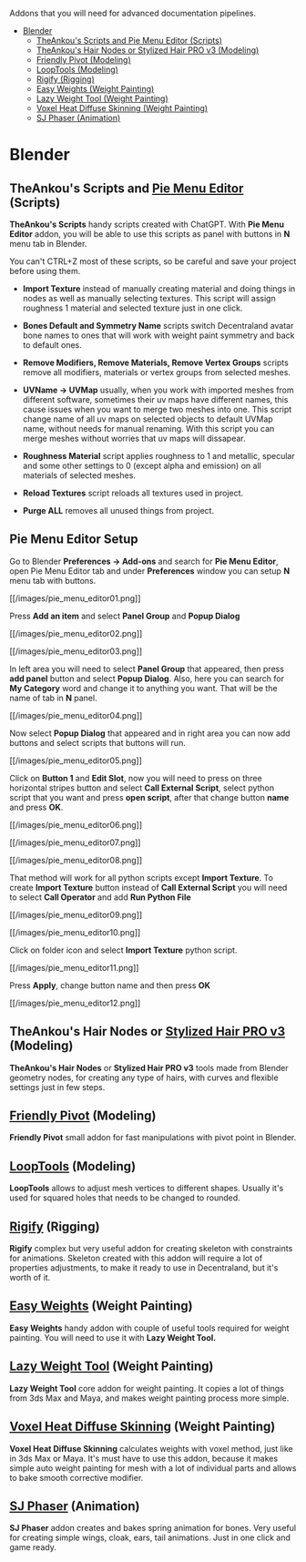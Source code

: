 Addons that you will need for advanced documentation pipelines.
- [Blender](https://github.com/the-ankou/advanced-documentation/wiki/Addons#blender)
	- [TheAnkou's Scripts and Pie Menu Editor (Scripts)](https://github.com/the-ankou/advanced-documentation/wiki/Addons#theankous-scripts-and-pie-menu-editor-scripts)
	 - [TheAnkou's Hair Nodes or Stylized Hair PRO v3 (Modeling)](https://github.com/the-ankou/advanced-documentation/wiki/Addons#theankous-hair-nodes-or-stylized-hair-pro-v3-modeling)
	 - [Friendly Pivot (Modeling)](https://github.com/the-ankou/advanced-documentation/wiki/Addons#friendly-pivot-modeling)
	 - [LoopTools (Modeling)](https://github.com/the-ankou/advanced-documentation/wiki/Addons#looptools-modeling)
	 - [Rigify (Rigging)](https://github.com/the-ankou/advanced-documentation/wiki/Addons#rigify-rigging)
	 - [Easy Weights (Weight Painting)](https://github.com/the-ankou/advanced-documentation/wiki/Addons#easy-weights-weight-painting)
	 - [Lazy Weight Tool (Weight Painting)](https://github.com/the-ankou/advanced-documentation/wiki/Addons#lazy-weight-tool-weight-painting)
	 - [Voxel Heat Diffuse Skinning (Weight Painting)](https://github.com/the-ankou/advanced-documentation/wiki/Addons#voxel-heat-diffuse-skinning-weight-painting)
	 - [SJ Phaser (Animation)](https://github.com/the-ankou/advanced-documentation/wiki/Addons#sj-phaser-animation)
# Blender
## TheAnkou's Scripts and [Pie Menu Editor](https://blendermarket.com/products/pie-menu-editor) (Scripts)
**TheAnkou's Scripts** handy scripts created with ChatGPT. With **Pie Menu Editor** addon, you will be able to use this scripts as panel with buttons in **N** menu tab   in Blender.

You can't CTRL+Z most of these scripts, so be careful and save your project before using them.
- **Import Texture** instead of manually creating material and doing things in nodes as well as manually selecting textures. This script will assign roughness 1 material and selected texture just in one click. 

- **Bones Default and Symmetry Name** scripts switch Decentraland avatar bone names to ones that will work with weight paint symmetry and back to default ones.

- **Remove Modifiers, Remove Materials, Remove Vertex Groups** scripts remove all modifiers, materials or vertex groups from selected meshes. 
- **UVName -> UVMap** usually, when you work with imported meshes from different software, sometimes their uv maps have different names, this cause issues when you want to merge two meshes into one. This script change name of all uv maps on selected objects to default UVMap name, without needs for manual renaming. With this script you can merge meshes without worries that uv maps will dissapear. 

- **Roughness Material** script applies roughness to 1 and metallic, specular and some other settings to 0 (except alpha and emission) on all materials of selected meshes. 

- **Reload Textures** script reloads all textures used in project.
- **Purge ALL** removes all unused things from project. 

## Pie Menu Editor Setup
Go to Blender **Preferences -> Add-ons** and search for **Pie Menu Editor**, open Pie Menu Editor tab and under **Preferences** window you can setup **N** menu tab with buttons.

[[/images/pie_menu_editor01.png]]

Press **Add an item** and select **Panel Group** and **Popup Dialog**

[[/images/pie_menu_editor02.png]]

[[/images/pie_menu_editor03.png]]

In left area you will need to select **Panel Group** that appeared, then press **add panel** button and select **Popup Dialog**. Also, here you can search for **My Category** word and change it to anything you want. That will be the name of tab in **N** panel.

[[/images/pie_menu_editor04.png]]

 Now select **Popup Dialog** that appeared and in right area you can now add buttons and select scripts that buttons will run.

[[/images/pie_menu_editor05.png]]

Click on **Button 1** and **Edit Slot**, now you will need to press on three horizontal stripes button and select **Call External Script**, select python script that you want and press **open script**, after that change button **name** and press **OK**.

[[/images/pie_menu_editor06.png]]

[[/images/pie_menu_editor07.png]]

[[/images/pie_menu_editor08.png]]

That method will work for all python scripts except **Import Texture**.
To create **Import Texture** button instead of **Call External Script** you will need to select **Call Operator** and add **Run Python File**

[[/images/pie_menu_editor09.png]]

[[/images/pie_menu_editor10.png]]

Click on folder icon and select **Import Texture** python script. 

[[/images/pie_menu_editor11.png]]

Press **Apply**, change button name and then press **OK**

[[/images/pie_menu_editor12.png]]

## TheAnkou's Hair Nodes or [Stylized Hair PRO v3](https://deanzarkov.gumroad.com/l/stylized_hair_pro) (Modeling)
**TheAnkou's Hair Nodes** or **Stylized Hair PRO v3** tools made from Blender geometry nodes, for creating any type of hairs, with curves and flexible settings just in few steps. 


## [Friendly Pivot](https://blendermarket.com/products/friendly-pivot) (Modeling)
**Friendly Pivot** small addon for fast manipulations with pivot point in Blender.
## [LoopTools](https://docs.blender.org/manual/en/latest/addons/mesh/looptools.html) (Modeling)
**LoopTools** allows to adjust mesh vertices to different shapes. Usually it's used for squared holes that needs to be changed to rounded.
## [Rigify](https://docs.blender.org/manual/en/2.81/addons/rigging/rigify.html#activation) (Rigging) 
**Rigify** complex but very useful addon for creating skeleton with constraints for animations. Skeleton created with this addon will require a lot of properties adjustments, to make it ready to use in Decentraland, but it's worth of it.
## [Easy Weights](https://studio.blender.org/pipeline/addons/easy_weights) (Weight Painting)
**Easy Weights** handy addon with couple of useful tools required for weight painting. You will need to use it with **Lazy Weight Tool.**
## [Lazy Weight Tool](https://blendermarket.com/products/lazy-weight-tool) (Weight Painting)
**Lazy Weight Tool** core addon for weight painting. It copies a lot of things from 3ds Max and Maya, and makes weight painting process more simple.
## [Voxel Heat Diffuse Skinning](https://blendermarket.com/products/voxel-heat-diffuse-skinning) (Weight Painting)
**Voxel Heat Diffuse Skinning** calculates weights with voxel method, just like in 3ds Max or Maya. It's must have to use this addon, because it makes simple auto weight painting for mesh with a lot of individual parts and allows to bake smooth corrective modifier.
## [SJ Phaser](https://captainhansode.gumroad.com/l/EVhEq) (Animation)
**SJ Phaser**  addon creates and bakes spring animation for bones. Very useful for creating simple wings, cloak, ears, tail animations. Just in one click and game ready.
